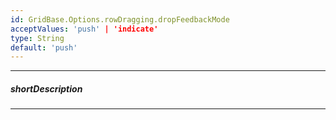 ```yaml
---
id: GridBase.Options.rowDragging.dropFeedbackMode
acceptValues: 'push' | 'indicate'
type: String
default: 'push'
---
```

---
##### shortDescription
<!-- Description goes here -->

---
<!-- Description goes here -->